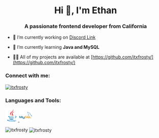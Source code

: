 <h1 align="center">Hi 👋, I'm Ethan</h1>
<h3 align="center">A passionate frontend developer from California</h3>

- 🔭 I’m currently working on [Discord Link](https://github.com/itxfrosty/DiscordLink)

- 🌱 I’m currently learning **Java and MySQL**

- 👨‍💻 All of my projects are available at [https://github.com/itxfrosty/](https://github.com/itxfrosty/)

<h3 align="left">Connect with me:</h3>
<p align="left">
<a href="https://twitter.com/itxfrosty" target="blank"><img align="center" src="https://cdn.jsdelivr.net/npm/simple-icons@3.0.1/icons/twitter.svg" alt="itxfrosty" height="30" width="40" /></a>
</p>

<h3 align="left">Languages and Tools:</h3>
<p align="left"> <a href="https://www.java.com" target="_blank"> <img src="https://raw.githubusercontent.com/devicons/devicon/master/icons/java/java-original.svg" alt="java" width="40" height="40"/> </a> <a href="https://www.mysql.com/" target="_blank"> <img src="https://raw.githubusercontent.com/devicons/devicon/master/icons/mysql/mysql-original-wordmark.svg" alt="mysql" width="40" height="40"/> </a> </p>

<p><img align="left" src="https://github-readme-stats.vercel.app/api/top-langs?username=itxfrosty&show_icons=true&locale=en&layout=compact" alt="itxfrosty" /></p>

<p>&nbsp;<img align="center" src="https://github-readme-stats.vercel.app/api?username=itxfrosty&show_icons=true&locale=en" alt="itxfrosty" /></p>
